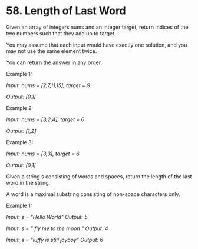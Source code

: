 # 58. Length of Last Word

Given an array of integers nums and an integer target, return indices of the two numbers such that they add up to target.

You may assume that each input would have exactly one solution, and you may not use the same element twice.

You can return the answer in any order.

 

Example 1:

_Input: nums = [2,7,11,15], target = 9_

_Output: [0,1]_

Example 2:

_Input: nums = [3,2,4], target = 6_

_Output: [1,2]_

Example 3:

_Input: nums = [3,3], target = 6_

_Output: [0,1]_




Given a string s consisting of words and spaces, return the length of the last word in the string.

A word is a maximal substring consisting of non-space characters only.

Example 1:

_Input: s = "Hello World"
Output: 5_


_Input: s = "   fly me   to   the moon  "
Output: 4_


_Input: s = "luffy is still joyboy"
Output: 6_